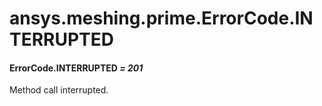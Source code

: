 # ansys.meshing.prime.ErrorCode.INTERRUPTED

<a id="ansys.meshing.prime.ErrorCode.INTERRUPTED"></a>

#### ErrorCode.INTERRUPTED *= 201*

Method call interrupted.

<!-- !! processed by numpydoc !! -->
